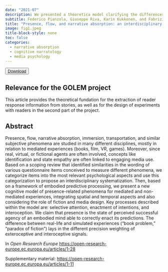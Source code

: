 ```yaml
---
date: "2021-07"
description: We presented a theoretica model clarifying the differences between various terms uses in empirical research about users' cognitive and affective engagement with various media.
subtitle: Federico Pianzola, Giuseppe Riva, Karin Kukkonen, and Fabrizia Mantovani
title: "Presence, flow, and narrative absorption: an interdisciplinary theoretical exploration with a new spatiotemporal integrated model based on predictive processing""
image: fig1.jpeg
title-block-style: none
toc: false
categories: 
  - narrative absorption
  - cognitive narratology
  - media psychology
---
```


<button type="button" class="btn btn-outline-success" target="_blank"><a href="https://open-research-europe.ec.europa.eu/articles/1-28">Download</a></button>

## Relevance for the GOLEM project
This article provides the theoretical fundation for the extraction of reader response information from stories, as well as for the design of experiments with readers in the second part of the project.

## Abstract 
Presence, flow, narrative absorption, immersion, transportation, and similar subjective phenomena are studied in many different disciplines, mostly in relation to mediated experiences (books, film, VR, games). Moreover, since real, virtual, or fictional agents are often involved, concepts like identification and state empathy are often linked to engaging media use. Based on a scoping review that identified similarities in the wording of various questionnaire items conceived to measure different phenomena, we categorize items into the most relevant psychological aspects and use this categorization to propose an interdisciplinary systematization. Then, based on a framework of embodied predictive processing, we present a new cognitive model of presence-related phenomena for mediated and non-mediated experiences, integrating spatial and temporal aspects and also considering the role of fiction and media design. Key processes described within the model are: selective attention, enactment of intentions, and interoception. We claim that presence is the state of perceived successful agency of an embodied mind able to correctly enact its predictions. The difference between real-life and simulated experiences (“book problem,” “paradox of fiction”) lays in the different precision weighting of exteroceptive and interoceptive signals.

In *Open Research Europe* https://open-research-europe.ec.europa.eu/articles/1-28

Supplementary material: https://open-research-europe.ec.europa.eu/articles/1-11